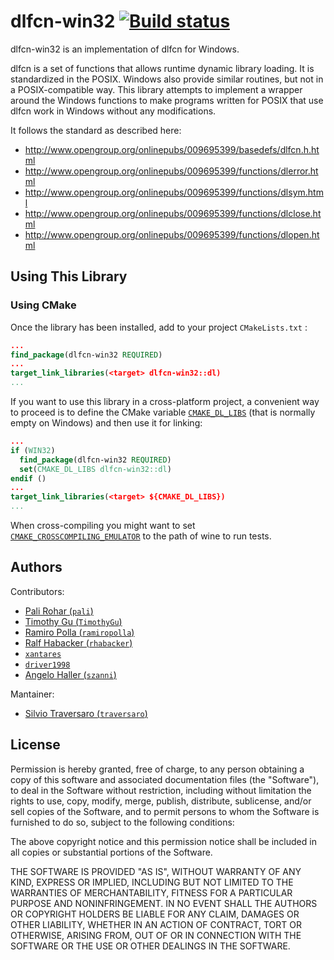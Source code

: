 dlfcn-win32 [![Build status](https://ci.appveyor.com/api/projects/status/celmbkqj0k41fk04/branch/master?svg=true)](https://ci.appveyor.com/project/dlfcn-win32/dlfcn-win32/branch/master)
===========

dlfcn-win32 is an implementation of dlfcn for Windows.

dlfcn is a set of functions that allows runtime dynamic library loading. It is
standardized in the POSIX. Windows also provide similar routines, but not in a
POSIX-compatible way. This library attempts to implement a wrapper around the
Windows functions to make programs written for POSIX that use dlfcn work in
Windows without any modifications.

It follows the standard as described here:

* http://www.opengroup.org/onlinepubs/009695399/basedefs/dlfcn.h.html
* http://www.opengroup.org/onlinepubs/009695399/functions/dlerror.html
* http://www.opengroup.org/onlinepubs/009695399/functions/dlsym.html
* http://www.opengroup.org/onlinepubs/009695399/functions/dlclose.html
* http://www.opengroup.org/onlinepubs/009695399/functions/dlopen.html

Using This Library
------------------

### Using CMake 
Once the library has been installed, add to your project `CMakeLists.txt` : 
~~~cmake
...
find_package(dlfcn-win32 REQUIRED)
...
target_link_libraries(<target> dlfcn-win32::dl)
...
~~~
If you want to use this library in a cross-platform project, a convenient way 
to proceed is to define the CMake variable [`CMAKE_DL_LIBS`](https://cmake.org/cmake/help/latest/variable/CMAKE_DL_LIBS.html)
(that is normally empty on Windows) and then use it for linking: 
~~~cmake
...
if (WIN32)
  find_package(dlfcn-win32 REQUIRED)
  set(CMAKE_DL_LIBS dlfcn-win32::dl)
endif ()  
...
target_link_libraries(<target> ${CMAKE_DL_LIBS})
...
~~~

When cross-compiling you might want to set [`CMAKE_CROSSCOMPILING_EMULATOR`](https://cmake.org/cmake/help/latest/variable/CMAKE_CROSSCOMPILING_EMULATOR.html) to the path of wine to run tests.

Authors
-------

Contributors:
* [Pali Rohar (`pali`)](https://github.com/pali)
* [Timothy Gu (`TimothyGu`)](https://github.com/TimothyGu)
* [Ramiro Polla (`ramiropolla`)](https://github.com/ramiropolla)
* [Ralf Habacker (`rhabacker`)](https://github.com/rhabacker)
* [`xantares`](https://github.com/xantares)
* [`driver1998`](https://github.com/driver1998)
* [Angelo Haller (`szanni`)](https://github.com/szanni)

Mantainer:
* [Silvio Traversaro (`traversaro`)](https://github.com/traversaro)

License
-------

Permission is hereby granted, free of charge, to any person obtaining a copy
of this software and associated documentation files (the "Software"), to deal
in the Software without restriction, including without limitation the rights
to use, copy, modify, merge, publish, distribute, sublicense, and/or sell
copies of the Software, and to permit persons to whom the Software is
furnished to do so, subject to the following conditions:

The above copyright notice and this permission notice shall be included in
all copies or substantial portions of the Software.

THE SOFTWARE IS PROVIDED "AS IS", WITHOUT WARRANTY OF ANY KIND, EXPRESS OR
IMPLIED, INCLUDING BUT NOT LIMITED TO THE WARRANTIES OF MERCHANTABILITY,
FITNESS FOR A PARTICULAR PURPOSE AND NONINFRINGEMENT. IN NO EVENT SHALL
THE AUTHORS OR COPYRIGHT HOLDERS BE LIABLE FOR ANY CLAIM, DAMAGES OR OTHER
LIABILITY, WHETHER IN AN ACTION OF CONTRACT, TORT OR OTHERWISE, ARISING FROM,
OUT OF OR IN CONNECTION WITH THE SOFTWARE OR THE USE OR OTHER DEALINGS IN
THE SOFTWARE.

